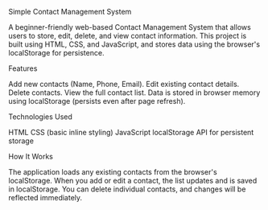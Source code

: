 Simple Contact Management System

A beginner-friendly web-based Contact Management System that allows users to store, edit, delete, and view contact information.
This project is built using HTML, CSS, and JavaScript, and stores data using the browser's localStorage for persistence.

Features

  Add new contacts (Name, Phone, Email).
  Edit existing contact details.
  Delete contacts.
  View the full contact list.
  Data is stored in browser memory using localStorage (persists even after page refresh).

Technologies Used

  HTML
  CSS (basic inline styling)
  JavaScript 
  localStorage API for persistent storage
  
How It Works
  
  The application loads any existing contacts from the browser's localStorage.
  When you add or edit a contact, the list updates and is saved in localStorage.
  You can delete individual contacts, and changes will be reflected immediately.
